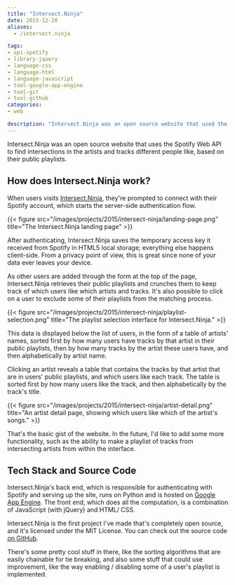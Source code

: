 ```yaml
---
title: "Intersect.Ninja"
date: 2015-12-28
aliases:
  - /intersect.ninja

tags:
- api-spotify
- library-jquery
- language-css
- language-html
- language-javascript
- tool-google-app-engine
- tool-git
- tool-github
categories:
- web

description: "Intersect.Ninja was an open source website that used the Spotify API to find intersections in the artists and tracks different people like, based on their public playlists."
---
```


Intersect.Ninja was an open source website that uses the Spotify Web API to find intersections in the artists and tracks different people like, based on their public playlists.

## How does Intersect.Ninja work?

When users visits [Intersect.Ninja](http://web.archive.org/web/20181108071513/http://intersect.ninja/), they're prompted to connect with their Spotify account, which starts the server-side authentication flow.</p>

{{< figure src="/images/projects/2015/intersect-ninja/landing-page.png" title="The Intersect.Ninja landing page" >}}

After authenticating, Intersect.Ninja saves the temporary access key it received from Spotify in HTML5 local storage; everything else happens client-side. From a privacy point of view, this is great since none of your data ever leaves your device.

As other users are added through the form at the top of the page, Intersect.Ninja retrieves their public playlists and crunches them to keep track of which users like which artists and tracks. It's also possible to click on a user to exclude some of their playlists from the matching process.

{{< figure src="/images/projects/2015/intersect-ninja/playlist-selection.png" title="The playlist selection interface for Intersect.Ninja." >}}

This data is displayed below the list of users, in the form of a table of artists' names, sorted first by how many users have tracks by that artist in their public playlists, then by how many tracks by the artist these users have, and then alphabetically by artist name.

Clicking an artist reveals a table that contains the tracks by that artist that are in users' public playlists, and which users like each track. The table is sorted first by how many users like the track, and then alphabetically by the track's title.

{{< figure src="/images/projects/2015/intersect-ninja/artist-detail.png" title="An artist detail page, showing which users like which of the artist's songs." >}}

That's the basic gist of the website. In the future, I'd like to add some more functionality, such as the ability to make a playlist of tracks from intersecting artists from within the interface.

## Tech Stack and Source Code

Intersect.Ninja's back end, which is responsible for authenticating with Spotify and serving up the site, runs on Python and is hosted on [Google App Engine](https://cloud.google.com/appengine/docs). The front end, which does all the computation, is a combination of JavaScript (with jQuery) and HTML/ CSS.

Intersect.Ninja is the first project I've made that's completely open source, and it's licensed under the MIT License. You can check out the source code [on GitHub](https://github.com/leonoverweel/intersect.ninja/).

There's some pretty cool stuff in there, like the sorting algorithms that are easily chainable for tie breaking, and also some stuff that could use improvement, like the way enabling / disabling some of a user's playlist is implemented.
